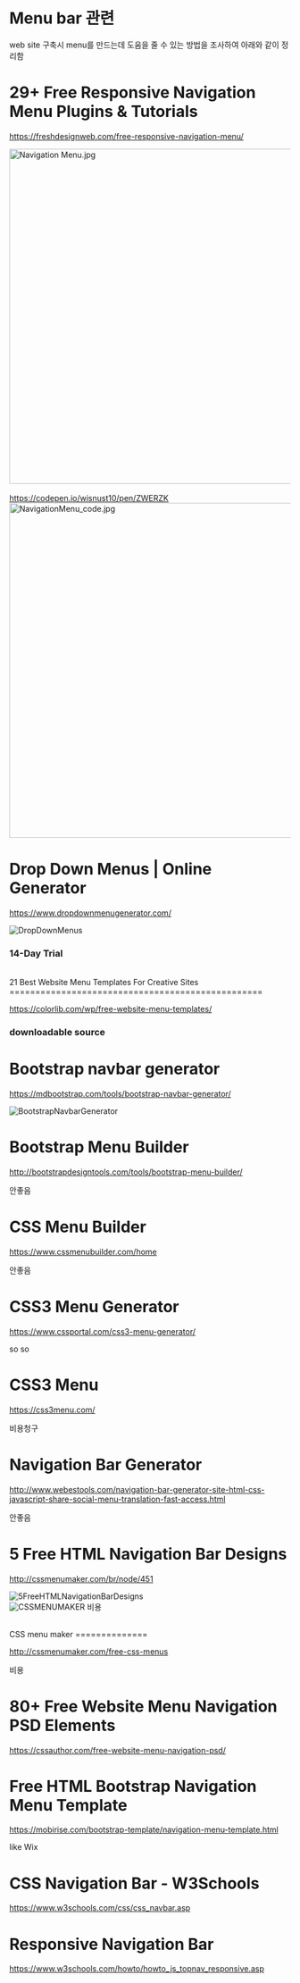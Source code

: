 Menu bar 관련
=============
web site 구축시 menu를 만드는데 도움을 줄 수 있는 방법을 조사하여 아래와 같이 정리함

29+ Free Responsive Navigation Menu Plugins & Tutorials
=======================================================

<https://freshdesignweb.com/free-responsive-navigation-menu/>

<!-- ![Navigation Menu.jpg](./images/menu/NavigationMenu.jpg) -->
<img src="./images/menu/NavigationMenu.jpg" width="700px" height="600px" title="Navigation Menu" alt="Navigation Menu.jpg"></img><br/>
</br>
<https://codepen.io/wisnust10/pen/ZWERZK>
<img src="./images/menu/NavigationMenu_code.jpg" width="900px" height="600px" title="Navigation Menu_code" alt="NavigationMenu_code.jpg"></img><br/>


Drop Down Menus \| Online Generator
===================================

<https://www.dropdownmenugenerator.com/>

![DropDownMenus](./images/menu/DropDownMenus.jpg)
<h3>14-Day Trial</h3>
</br>
21 Best Website Menu Templates For Creative Sites
=================================================

<https://colorlib.com/wp/free-website-menu-templates/>

<h3>downloadable source</h3>

Bootstrap navbar generator
==========================

<https://mdbootstrap.com/tools/bootstrap-navbar-generator/>

![BootstrapNavbarGenerator](./images/menu/BootstrapNavbarGenerator.jpg)

Bootstrap Menu Builder
======================

<http://bootstrapdesigntools.com/tools/bootstrap-menu-builder/>

안좋음

CSS Menu Builder
================

<https://www.cssmenubuilder.com/home>

안좋음

CSS3 Menu Generator
===================

<https://www.cssportal.com/css3-menu-generator/>

so so

CSS3 Menu
=========

<https://css3menu.com/>

비용청구

Navigation Bar Generator
========================

<http://www.webestools.com/navigation-bar-generator-site-html-css-javascript-share-social-menu-translation-fast-access.html>

안좋음

5 Free HTML Navigation Bar Designs
==================================

<http://cssmenumaker.com/br/node/451>

![5FreeHTMLNavigationBarDesigns](./images/menu/5FreeHTMLNavigationBarDesigns.jpg)
</br>
![CSSMENUMAKER](./images/menu/CSSMENUMAKER.jpg)
비용

</br>
CSS menu maker
==============

<http://cssmenumaker.com/free-css-menus>

비용

80+ Free Website Menu Navigation PSD Elements
=============================================

<https://cssauthor.com/free-website-menu-navigation-psd/>

Free HTML Bootstrap Navigation Menu Template
============================================

<https://mobirise.com/bootstrap-template/navigation-menu-template.html>

like Wix

CSS Navigation Bar - W3Schools
==============================

<https://www.w3schools.com/css/css_navbar.asp>

Responsive Navigation Bar
=========================
<https://www.w3schools.com/howto/howto_js_topnav_responsive.asp>
